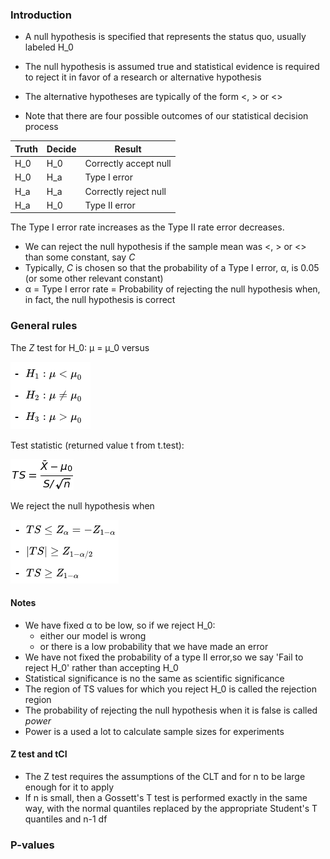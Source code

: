 
### Introduction

* A null hypothesis is specified that represents the status quo,
  usually labeled H_0
* The null hypothesis is assumed true and statistical evidence is required
  to reject it in favor of a research or alternative hypothesis 

* The alternative hypotheses are typically of the form <, > or <>
* Note that there are four possible outcomes of our statistical decision process

Truth | Decide | Result |
---|---|---|
H_0 | H_0 | Correctly accept null |
H_0 | H_a | Type I error |
H_a | H_a | Correctly reject null |
H_a | H_0 | Type II error |

The Type I error rate increases as the Type II rate error decreases.

* We can reject the null hypothesis if the sample mean was <, > or <> than some constant, say _C_
* Typically, _C_ is chosen so that the probability of a Type I error, &#945;, is 0.05 (or some other relevant constant)
* &#945; = Type I error rate = Probability of rejecting the null hypothesis when, in fact, the null hypothesis is correct

### General rules

The _Z_ test for H_0: &#956; = &#956;_0 versus 

![zHyp](equations/zHyp.png?raw=true)
	
Test statistic (returned value t from t.test):

![TS = \frac{\bar{X} - \mu_0}{S / \sqrt{n}}](equations/zTest.png?raw=true)

We reject the null hypothesis when 

![zHyp2](equations/zHyp2.png?raw=true)


#### Notes

* We have fixed &#945; to be low, so if we reject H_0: 
  * either our model is wrong
  * or there is a low probability that we have made an error
* We have not fixed the probability of a type II error,so we say 'Fail to reject H_0' rather than accepting H_0
* Statistical significance is no the same as scientific significance
* The region of TS values for which you reject H_0 is called the rejection region
* The probability of rejecting the null hypothesis when it is false is called *power*
* Power is a used a lot to calculate sample sizes for experiments

#### Z test and tCI

* The Z test requires the assumptions of the CLT and for n to be large enough
  for it to apply
* If n is small, then a Gossett's T test is performed exactly in the same way,
  with the normal quantiles replaced by the appropriate Student's T quantiles and
  n-1 df

### P-values

